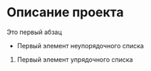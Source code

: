 # Описание проекта
Это первый абзац
- Первый элемент неупорядочного списка
1. Первый элемент упрядочного списка